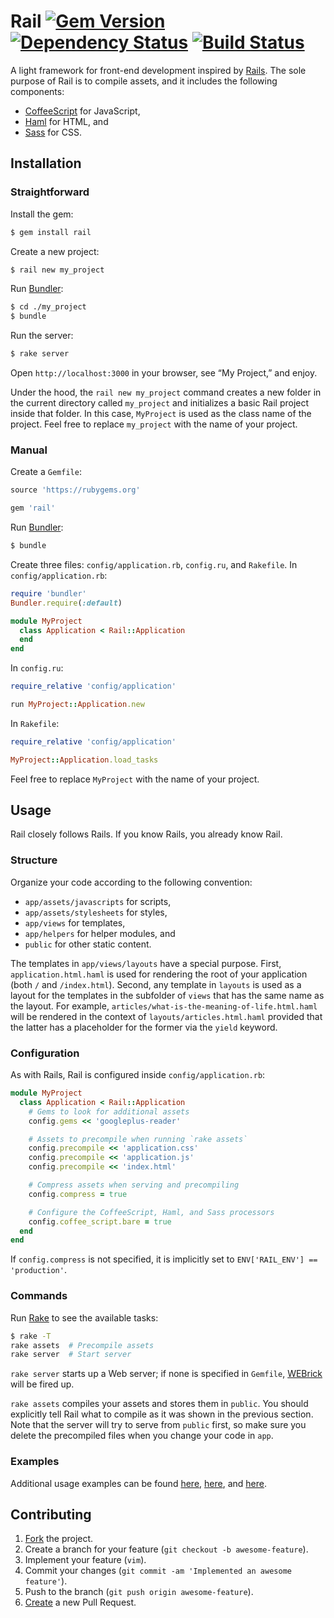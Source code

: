 # Rail [![Gem Version](https://badge.fury.io/rb/rail.svg)](http://badge.fury.io/rb/rail) [![Dependency Status](https://gemnasium.com/IvanUkhov/rail.svg)](https://gemnasium.com/IvanUkhov/rail) [![Build Status](https://travis-ci.org/IvanUkhov/rail.svg?branch=master)](https://travis-ci.org/IvanUkhov/rail)

A light framework for front-end development inspired by
[Rails](http://rubyonrails.org/). The sole purpose of Rail is to compile
assets, and it includes the following components:

* [CoffeeScript](http://coffeescript.org/) for JavaScript,
* [Haml](http://haml.info/) for HTML, and
* [Sass](http://sass-lang.com/) for CSS.

## Installation

### Straightforward

Install the gem:

```bash
$ gem install rail
```

Create a new project:

```bash
$ rail new my_project
```

Run [Bundler](http://bundler.io/):

```bash
$ cd ./my_project
$ bundle
```

Run the server:

```bash
$ rake server
```

Open `http://localhost:3000` in your browser, see “My Project,” and enjoy.

Under the hood, the `rail new my_project` command creates a new folder in the
current directory called `my_project` and initializes a basic Rail project
inside that folder. In this case, `MyProject` is used as the class name of
the project. Feel free to replace `my_project` with the name of your project.

### Manual

Create a `Gemfile`:

```ruby
source 'https://rubygems.org'

gem 'rail'
```

Run [Bundler](http://bundler.io/):

```bash
$ bundle
```

Create three files: `config/application.rb`, `config.ru`, and `Rakefile`.
In `config/application.rb`:

```ruby
require 'bundler'
Bundler.require(:default)

module MyProject
  class Application < Rail::Application
  end
end
```

In `config.ru`:

```ruby
require_relative 'config/application'

run MyProject::Application.new
```

In `Rakefile`:

```ruby
require_relative 'config/application'

MyProject::Application.load_tasks
```

Feel free to replace `MyProject` with the name of your project.

## Usage

Rail closely follows Rails. If you know Rails, you already know Rail.

### Structure

Organize your code according to the following convention:

* `app/assets/javascripts` for scripts,
* `app/assets/stylesheets` for styles,
* `app/views` for templates,
* `app/helpers` for helper modules, and
* `public` for other static content.

The templates in `app/views/layouts` have a special purpose. First,
`application.html.haml` is used for rendering the root of your application
(both `/` and `/index.html`). Second, any template in `layouts` is used as
a layout for the templates in the subfolder of `views` that has the same name
as the layout. For example, `articles/what-is-the-meaning-of-life.html.haml`
will be rendered in the context of `layouts/articles.html.haml` provided
that the latter has a placeholder for the former via the `yield` keyword.

### Configuration

As with Rails, Rail is configured inside `config/application.rb`:

```ruby
module MyProject
  class Application < Rail::Application
    # Gems to look for additional assets
    config.gems << 'googleplus-reader'

    # Assets to precompile when running `rake assets`
    config.precompile << 'application.css'
    config.precompile << 'application.js'
    config.precompile << 'index.html'

    # Compress assets when serving and precompiling
    config.compress = true

    # Configure the CoffeeScript, Haml, and Sass processors
    config.coffee_script.bare = true
  end
end
```

If `config.compress` is not specified, it is implicitly set to
`ENV['RAIL_ENV'] == 'production'`.

### Commands

Run [Rake](https://github.com/jimweirich/rake) to see the available tasks:

```bash
$ rake -T
rake assets  # Precompile assets
rake server  # Start server
```

`rake server` starts up a Web server; if none is specified in `Gemfile`,
[WEBrick](http://ruby-doc.org/stdlib-2.1.2/libdoc/webrick/rdoc/WEBrick.html)
will be fired up.

`rake assets` compiles your assets and stores them in `public`. You should
explicitly tell Rail what to compile as it was shown in the previous section.
Note that the server will try to serve from `public` first, so make sure you
delete the precompiled files when you change your code in `app`.

### Examples

Additional usage examples can be found
[here](https://github.com/IvanUkhov/opentype-works),
[here](https://github.com/IvanUkhov/photography), and
[here](https://github.com/IvanUkhov/liu-profile).

## Contributing

1. [Fork](https://help.github.com/articles/fork-a-repo) the project.
2. Create a branch for your feature (`git checkout -b awesome-feature`).
3. Implement your feature (`vim`).
4. Commit your changes (`git commit -am 'Implemented an awesome feature'`).
5. Push to the branch (`git push origin awesome-feature`).
6. [Create](https://help.github.com/articles/creating-a-pull-request)
   a new Pull Request.

